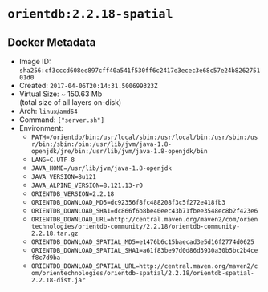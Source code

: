 # `orientdb:2.2.18-spatial`

## Docker Metadata

- Image ID: `sha256:cf3cccd608ee897cff40a541f530ff6c2417e3ecec3e68c57e24b826275101d0`
- Created: `2017-04-06T20:14:31.500699323Z`
- Virtual Size: ~ 150.63 Mb  
  (total size of all layers on-disk)
- Arch: `linux`/`amd64`
- Command: `["server.sh"]`
- Environment:
  - `PATH=/orientdb/bin:/usr/local/sbin:/usr/local/bin:/usr/sbin:/usr/bin:/sbin:/bin:/usr/lib/jvm/java-1.8-openjdk/jre/bin:/usr/lib/jvm/java-1.8-openjdk/bin`
  - `LANG=C.UTF-8`
  - `JAVA_HOME=/usr/lib/jvm/java-1.8-openjdk`
  - `JAVA_VERSION=8u121`
  - `JAVA_ALPINE_VERSION=8.121.13-r0`
  - `ORIENTDB_VERSION=2.2.18`
  - `ORIENTDB_DOWNLOAD_MD5=dc92356f8fc488208f3c5f272e418fb3`
  - `ORIENTDB_DOWNLOAD_SHA1=dc866f6b8be40eec43b71fbee3548ec8b2f423e6`
  - `ORIENTDB_DOWNLOAD_URL=http://central.maven.org/maven2/com/orientechnologies/orientdb-community/2.2.18/orientdb-community-2.2.18.tar.gz`
  - `ORIENTDB_DOWNLOAD_SPATIAL_MD5=e1476b6c15baecad3e5d16f2774d0625`
  - `ORIENTDB_DOWNLOAD_SPATIAL_SHA1=a61f83be97d0d86d3930a30b5bc2b4cef8c7d9ba`
  - `ORIENTDB_DOWNLOAD_SPATIAL_URL=http://central.maven.org/maven2/com/orientechnologies/orientdb-spatial/2.2.18/orientdb-spatial-2.2.18-dist.jar`
